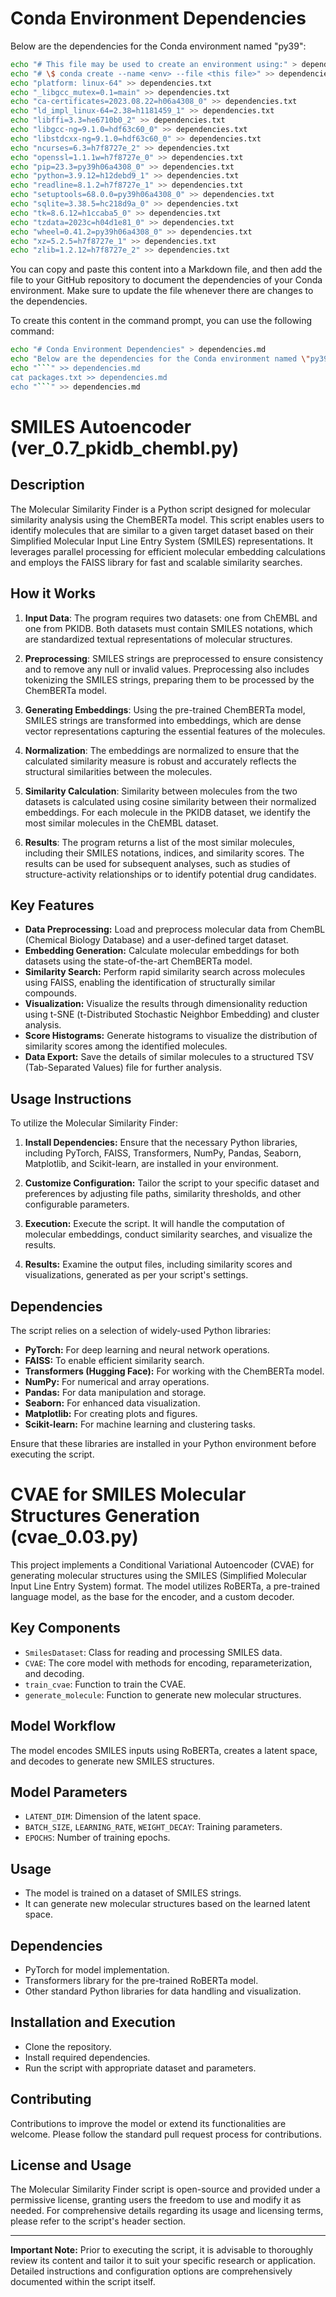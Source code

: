 # Conda Environment Dependencies

Below are the dependencies for the Conda environment named "py39":

```bash
echo "# This file may be used to create an environment using:" > dependencies.txt
echo "# \$ conda create --name <env> --file <this file>" >> dependencies.txt
echo "platform: linux-64" >> dependencies.txt
echo "_libgcc_mutex=0.1=main" >> dependencies.txt
echo "ca-certificates=2023.08.22=h06a4308_0" >> dependencies.txt
echo "ld_impl_linux-64=2.38=h1181459_1" >> dependencies.txt
echo "libffi=3.3=he6710b0_2" >> dependencies.txt
echo "libgcc-ng=9.1.0=hdf63c60_0" >> dependencies.txt
echo "libstdcxx-ng=9.1.0=hdf63c60_0" >> dependencies.txt
echo "ncurses=6.3=h7f8727e_2" >> dependencies.txt
echo "openssl=1.1.1w=h7f8727e_0" >> dependencies.txt
echo "pip=23.3=py39h06a4308_0" >> dependencies.txt
echo "python=3.9.12=h12debd9_1" >> dependencies.txt
echo "readline=8.1.2=h7f8727e_1" >> dependencies.txt
echo "setuptools=68.0.0=py39h06a4308_0" >> dependencies.txt
echo "sqlite=3.38.5=hc218d9a_0" >> dependencies.txt
echo "tk=8.6.12=h1ccaba5_0" >> dependencies.txt
echo "tzdata=2023c=h04d1e81_0" >> dependencies.txt
echo "wheel=0.41.2=py39h06a4308_0" >> dependencies.txt
echo "xz=5.2.5=h7f8727e_1" >> dependencies.txt
echo "zlib=1.2.12=h7f8727e_2" >> dependencies.txt
```

You can copy and paste this content into a Markdown file, and then add the file to your GitHub repository to document the dependencies of your Conda environment. Make sure to update the file whenever there are changes to the dependencies.

To create this content in the command prompt, you can use the following command:

```bash
echo "# Conda Environment Dependencies" > dependencies.md
echo "Below are the dependencies for the Conda environment named \"py39\":" >> dependencies.md
echo "```" >> dependencies.md
cat packages.txt >> dependencies.md
echo "```" >> dependencies.md
```

# SMILES Autoencoder (ver_0.7_pkidb_chembl.py)

## Description

The Molecular Similarity Finder is a Python script designed for molecular similarity analysis using the ChemBERTa model. This script enables users to identify molecules that are similar to a given target dataset based on their Simplified Molecular Input Line Entry System (SMILES) representations. It leverages parallel processing for efficient molecular embedding calculations and employs the FAISS library for fast and scalable similarity searches.

## How it Works

1. **Input Data**: The program requires two datasets: one from ChEMBL and one from PKIDB. Both datasets must contain SMILES notations, which are standardized textual representations of molecular structures.

2. **Preprocessing**: SMILES strings are preprocessed to ensure consistency and to remove any null or invalid values. Preprocessing also includes tokenizing the SMILES strings, preparing them to be processed by the ChemBERTa model.

3. **Generating Embeddings**: Using the pre-trained ChemBERTa model, SMILES strings are transformed into embeddings, which are dense vector representations capturing the essential features of the molecules.

4. **Normalization**: The embeddings are normalized to ensure that the calculated similarity measure is robust and accurately reflects the structural similarities between the molecules.

5. **Similarity Calculation**: Similarity between molecules from the two datasets is calculated using cosine similarity between their normalized embeddings. For each molecule in the PKIDB dataset, we identify the most similar molecules in the ChEMBL dataset.

6. **Results**: The program returns a list of the most similar molecules, including their SMILES notations, indices, and similarity scores. The results can be used for subsequent analyses, such as studies of structure-activity relationships or to identify potential drug candidates.

## Key Features

- **Data Preprocessing:** Load and preprocess molecular data from ChemBL (Chemical Biology Database) and a user-defined target dataset.
- **Embedding Generation:** Calculate molecular embeddings for both datasets using the state-of-the-art ChemBERTa model.
- **Similarity Search:** Perform rapid similarity search across molecules using FAISS, enabling the identification of structurally similar compounds.
- **Visualization:** Visualize the results through dimensionality reduction using t-SNE (t-Distributed Stochastic Neighbor Embedding) and cluster analysis.
- **Score Histograms:** Generate histograms to visualize the distribution of similarity scores among the identified molecules.
- **Data Export:** Save the details of similar molecules to a structured TSV (Tab-Separated Values) file for further analysis.

## Usage Instructions

To utilize the Molecular Similarity Finder:

1. **Install Dependencies:** Ensure that the necessary Python libraries, including PyTorch, FAISS, Transformers, NumPy, Pandas, Seaborn, Matplotlib, and Scikit-learn, are installed in your environment.

2. **Customize Configuration:** Tailor the script to your specific dataset and preferences by adjusting file paths, similarity thresholds, and other configurable parameters.

3. **Execution:** Execute the script. It will handle the computation of molecular embeddings, conduct similarity searches, and visualize the results.

4. **Results:** Examine the output files, including similarity scores and visualizations, generated as per your script's settings.

## Dependencies

The script relies on a selection of widely-used Python libraries:

- **PyTorch:** For deep learning and neural network operations.
- **FAISS:** To enable efficient similarity search.
- **Transformers (Hugging Face):** For working with the ChemBERTa model.
- **NumPy:** For numerical and array operations.
- **Pandas:** For data manipulation and storage.
- **Seaborn:** For enhanced data visualization.
- **Matplotlib:** For creating plots and figures.
- **Scikit-learn:** For machine learning and clustering tasks.

Ensure that these libraries are installed in your Python environment before executing the script.

# CVAE for SMILES Molecular Structures Generation (cvae_0.03.py)

This project implements a Conditional Variational Autoencoder (CVAE) for generating molecular structures using the SMILES (Simplified Molecular Input Line Entry System) format. The model utilizes RoBERTa, a pre-trained language model, as the base for the encoder, and a custom decoder.


## Key Components

- `SmilesDataset`: Class for reading and processing SMILES data.
- `CVAE`: The core model with methods for encoding, reparameterization, and decoding.
- `train_cvae`: Function to train the CVAE.
- `generate_molecule`: Function to generate new molecular structures.


## Model Workflow

The model encodes SMILES inputs using RoBERTa, creates a latent space, and decodes to generate new SMILES structures.

## Model Parameters

- `LATENT_DIM`: Dimension of the latent space.
- `BATCH_SIZE`, `LEARNING_RATE`, `WEIGHT_DECAY`: Training parameters.
- `EPOCHS`: Number of training epochs.


## Usage

- The model is trained on a dataset of SMILES strings.
- It can generate new molecular structures based on the learned latent space.

## Dependencies

- PyTorch for model implementation.
- Transformers library for the pre-trained RoBERTa model.
- Other standard Python libraries for data handling and visualization.

## Installation and Execution

- Clone the repository.
- Install required dependencies.
- Run the script with appropriate dataset and parameters.

## Contributing

Contributions to improve the model or extend its functionalities are welcome. Please follow the standard pull request process for contributions.


## License and Usage

The Molecular Similarity Finder script is open-source and provided under a permissive license, granting users the freedom to use and modify it as needed. For comprehensive details regarding its usage and licensing terms, please refer to the script's header section.

---

**Important Note:** Prior to executing the script, it is advisable to thoroughly review its content and tailor it to suit your specific research or application. Detailed instructions and configuration options are comprehensively documented within the script itself.
